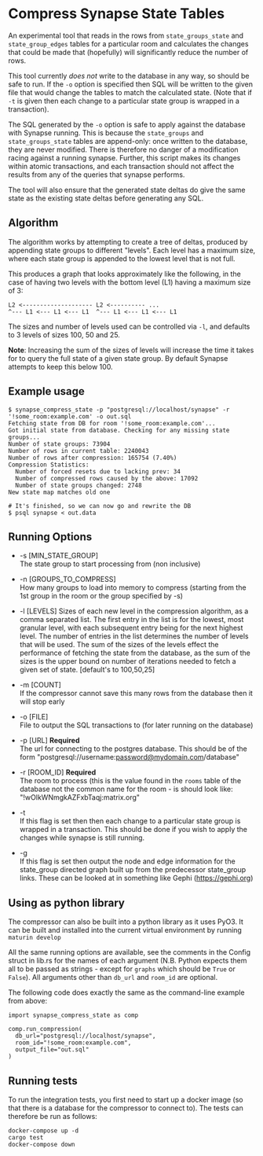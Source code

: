 # Compress Synapse State Tables

An experimental tool that reads in the rows from `state_groups_state` and
`state_group_edges` tables for a particular room and calculates the changes that
could be made that (hopefully) will significantly reduce the number of rows.

This tool currently *does not* write to the database in any way, so should be
safe to run. If the `-o` option is specified then SQL will be written to the
given file that would change the tables to match the calculated state. (Note
that if `-t` is given then each change to a particular state group is wrapped
in a transaction).

The SQL generated by the `-o` option is safe to apply against the database with
Synapse running. This is because the `state_groups` and `state_groups_state`
tables are append-only: once written to the database, they are never modified.
There is therefore no danger of a modification racing against a running synapse.
Further, this script makes its changes within atomic transactions, and each
transaction should not affect the results from any of the queries that synapse
performs.

The tool will also ensure that the generated state deltas do give the same state
as the existing state deltas before generating any SQL.



## Algorithm

The algorithm works by attempting to create a tree of deltas, produced by
appending state groups to different "levels". Each level has a maximum size, where
each state group is appended to the lowest level that is not full.

This produces a graph that looks approximately like the following, in the case
of having two levels with the bottom level (L1) having a maximum size of 3:

```
L2 <-------------------- L2 <---------- ...
^--- L1 <--- L1 <--- L1  ^--- L1 <--- L1 <--- L1
```

The sizes and number of levels used can be controlled via `-l`, and defaults to 3 
levels of sizes 100, 50 and 25.

**Note**: Increasing the sum of the sizes of levels will increase the time it
takes for to query the full state of a given state group. By default Synapse
attempts to keep this below 100.


## Example usage

```
$ synapse_compress_state -p "postgresql://localhost/synapse" -r '!some_room:example.com' -o out.sql
Fetching state from DB for room '!some_room:example.com'...
Got initial state from database. Checking for any missing state groups...
Number of state groups: 73904
Number of rows in current table: 2240043
Number of rows after compression: 165754 (7.40%)
Compression Statistics:
  Number of forced resets due to lacking prev: 34
  Number of compressed rows caused by the above: 17092
  Number of state groups changed: 2748
New state map matches old one

# It's finished, so we can now go and rewrite the DB
$ psql synapse < out.data
```

## Running Options

- -s [MIN_STATE_GROUP]  
The state group to start processing from (non inclusive)

- -n [GROUPS_TO_COMPRESS]        
How many groups to load into memory to compress (starting
from the 1st group in the room or the group specified by -s)

- -l [LEVELS]
Sizes of each new level in the compression algorithm, as a comma separated list.
The first entry in the list is for the lowest, most granular level, with each 
subsequent entry being for the next highest level. The number of entries in the
list determines the number of levels that will be used. The sum of the sizes of
the levels effect the performance of fetching the state from the database, as the
sum of the sizes is the upper bound on number of iterations needed to fetch a
 given set of state. [default's to 100,50,25]

- -m [COUNT]  
If the compressor cannot save this many rows from the database then it will stop early

- -o [FILE]                      
File to output the SQL transactions to (for later running on the database)

- -p [URL] **Required**  
The url for connecting to the postgres database. This should be of the form
"postgresql://username:password@mydomain.com/database"

- -r [ROOM_ID] **Required**                 
The room to process (this is the value found in the `rooms` table of the database
not the common name for the room - is should look like: "!wOlkWNmgkAZFxbTaqj:matrix.org"

- -t  
If this flag is set then then each change to a particular state group is wrapped in a transaction. This should be done if you wish to apply the changes while synapse is still running.

- -g  
If this flag is set then output the node and edge information for the state_group
directed graph built up from the predecessor state_group links. These can be looked
at in something like Gephi (https://gephi.org)

## Using as python library

The compressor can also be built into a python library as it uses PyO3. It can be
built and installed into the current virtual environment by running `maturin develop`

All the same running options are available, see the comments in the Config struct
in lib.rs for the names of each argument (N.B. Python expects them all to be 
passed as strings - except for `graphs` which should be `True` or `False`). All
arguments other than `db_url` and `room_id` are optional.

The following code does exactly the same as the command-line example from above:
```
import synapse_compress_state as comp

comp.run_compression(
  db_url="postgresql://localhost/synapse",
  room_id="!some_room:example.com",
  output_file="out.sql"
)
```

## Running tests

To run the integration tests, you first need to start up a docker image (so that there is a database for the compressor to connect to). The tests can therefore be run as follows:

```
docker-compose up -d
cargo test
docker-compose down
```